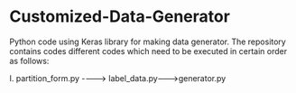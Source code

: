 # Customized-Data-Generator
Python code using Keras library for making data generator. The repository contains codes different codes which need to be executed in certain order as follows:

I. partition_form.py ----> label_data.py--->generator.py
